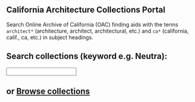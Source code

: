 ## California Architecture Collections Portal

Search Online Archive of California (OAC) finding aids with the terms `architect*` (architecture, architect, architectural, etc.) and `ca*` (california, calif., ca, etc.) in subject headings.

## Search collections (keyword e.g. Neutra):

<form action="http://www.oac.cdlib.org/search" method="get" id="search-form" target="_blank">
<input type="hidden" name="subject" value="architect* ca*"/>
<input type="hidden" name="sort" value="Relevance"/>
<input type="text" maxlength="200" name="query"/>
</form>

## or <a href="http://www.oac.cdlib.org/search?subject=architect*+ca*&sort=title&query=" target="_blank">Browse collections</a>
